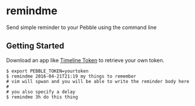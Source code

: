 # remindme

Send simple reminder to your Pebble using the command line

## Getting Started

Download an app like [Timeline Token](http://apps.getpebble.com/en_US/application/5648acf2b2013fe638000097) to retrieve your own token.

```shell
$ export PEBBLE_TOKEN=yourtoken
$ remindme 2016-04-21T21:19 my things to remember
# vim will spwan and you will be able to write the reminder body here
#
# you also specify a delay
$ remindme 3h do this thing
```
